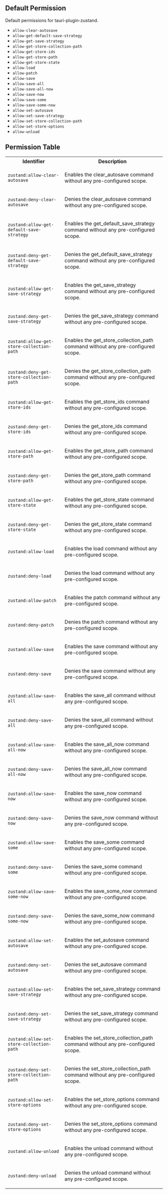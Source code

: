 ## Default Permission

Default permissions for tauri-plugin-zustand.

- `allow-clear-autosave`
- `allow-get-default-save-strategy`
- `allow-get-save-strategy`
- `allow-get-store-collection-path`
- `allow-get-store-ids`
- `allow-get-store-path`
- `allow-get-store-state`
- `allow-load`
- `allow-patch`
- `allow-save`
- `allow-save-all`
- `allow-save-all-now`
- `allow-save-now`
- `allow-save-some`
- `allow-save-some-now`
- `allow-set-autosave`
- `allow-set-save-strategy`
- `allow-set-store-collection-path`
- `allow-set-store-options`
- `allow-unload`

## Permission Table

<table>
<tr>
<th>Identifier</th>
<th>Description</th>
</tr>


<tr>
<td>

`zustand:allow-clear-autosave`

</td>
<td>

Enables the clear_autosave command without any pre-configured scope.

</td>
</tr>

<tr>
<td>

`zustand:deny-clear-autosave`

</td>
<td>

Denies the clear_autosave command without any pre-configured scope.

</td>
</tr>

<tr>
<td>

`zustand:allow-get-default-save-strategy`

</td>
<td>

Enables the get_default_save_strategy command without any pre-configured scope.

</td>
</tr>

<tr>
<td>

`zustand:deny-get-default-save-strategy`

</td>
<td>

Denies the get_default_save_strategy command without any pre-configured scope.

</td>
</tr>

<tr>
<td>

`zustand:allow-get-save-strategy`

</td>
<td>

Enables the get_save_strategy command without any pre-configured scope.

</td>
</tr>

<tr>
<td>

`zustand:deny-get-save-strategy`

</td>
<td>

Denies the get_save_strategy command without any pre-configured scope.

</td>
</tr>

<tr>
<td>

`zustand:allow-get-store-collection-path`

</td>
<td>

Enables the get_store_collection_path command without any pre-configured scope.

</td>
</tr>

<tr>
<td>

`zustand:deny-get-store-collection-path`

</td>
<td>

Denies the get_store_collection_path command without any pre-configured scope.

</td>
</tr>

<tr>
<td>

`zustand:allow-get-store-ids`

</td>
<td>

Enables the get_store_ids command without any pre-configured scope.

</td>
</tr>

<tr>
<td>

`zustand:deny-get-store-ids`

</td>
<td>

Denies the get_store_ids command without any pre-configured scope.

</td>
</tr>

<tr>
<td>

`zustand:allow-get-store-path`

</td>
<td>

Enables the get_store_path command without any pre-configured scope.

</td>
</tr>

<tr>
<td>

`zustand:deny-get-store-path`

</td>
<td>

Denies the get_store_path command without any pre-configured scope.

</td>
</tr>

<tr>
<td>

`zustand:allow-get-store-state`

</td>
<td>

Enables the get_store_state command without any pre-configured scope.

</td>
</tr>

<tr>
<td>

`zustand:deny-get-store-state`

</td>
<td>

Denies the get_store_state command without any pre-configured scope.

</td>
</tr>

<tr>
<td>

`zustand:allow-load`

</td>
<td>

Enables the load command without any pre-configured scope.

</td>
</tr>

<tr>
<td>

`zustand:deny-load`

</td>
<td>

Denies the load command without any pre-configured scope.

</td>
</tr>

<tr>
<td>

`zustand:allow-patch`

</td>
<td>

Enables the patch command without any pre-configured scope.

</td>
</tr>

<tr>
<td>

`zustand:deny-patch`

</td>
<td>

Denies the patch command without any pre-configured scope.

</td>
</tr>

<tr>
<td>

`zustand:allow-save`

</td>
<td>

Enables the save command without any pre-configured scope.

</td>
</tr>

<tr>
<td>

`zustand:deny-save`

</td>
<td>

Denies the save command without any pre-configured scope.

</td>
</tr>

<tr>
<td>

`zustand:allow-save-all`

</td>
<td>

Enables the save_all command without any pre-configured scope.

</td>
</tr>

<tr>
<td>

`zustand:deny-save-all`

</td>
<td>

Denies the save_all command without any pre-configured scope.

</td>
</tr>

<tr>
<td>

`zustand:allow-save-all-now`

</td>
<td>

Enables the save_all_now command without any pre-configured scope.

</td>
</tr>

<tr>
<td>

`zustand:deny-save-all-now`

</td>
<td>

Denies the save_all_now command without any pre-configured scope.

</td>
</tr>

<tr>
<td>

`zustand:allow-save-now`

</td>
<td>

Enables the save_now command without any pre-configured scope.

</td>
</tr>

<tr>
<td>

`zustand:deny-save-now`

</td>
<td>

Denies the save_now command without any pre-configured scope.

</td>
</tr>

<tr>
<td>

`zustand:allow-save-some`

</td>
<td>

Enables the save_some command without any pre-configured scope.

</td>
</tr>

<tr>
<td>

`zustand:deny-save-some`

</td>
<td>

Denies the save_some command without any pre-configured scope.

</td>
</tr>

<tr>
<td>

`zustand:allow-save-some-now`

</td>
<td>

Enables the save_some_now command without any pre-configured scope.

</td>
</tr>

<tr>
<td>

`zustand:deny-save-some-now`

</td>
<td>

Denies the save_some_now command without any pre-configured scope.

</td>
</tr>

<tr>
<td>

`zustand:allow-set-autosave`

</td>
<td>

Enables the set_autosave command without any pre-configured scope.

</td>
</tr>

<tr>
<td>

`zustand:deny-set-autosave`

</td>
<td>

Denies the set_autosave command without any pre-configured scope.

</td>
</tr>

<tr>
<td>

`zustand:allow-set-save-strategy`

</td>
<td>

Enables the set_save_strategy command without any pre-configured scope.

</td>
</tr>

<tr>
<td>

`zustand:deny-set-save-strategy`

</td>
<td>

Denies the set_save_strategy command without any pre-configured scope.

</td>
</tr>

<tr>
<td>

`zustand:allow-set-store-collection-path`

</td>
<td>

Enables the set_store_collection_path command without any pre-configured scope.

</td>
</tr>

<tr>
<td>

`zustand:deny-set-store-collection-path`

</td>
<td>

Denies the set_store_collection_path command without any pre-configured scope.

</td>
</tr>

<tr>
<td>

`zustand:allow-set-store-options`

</td>
<td>

Enables the set_store_options command without any pre-configured scope.

</td>
</tr>

<tr>
<td>

`zustand:deny-set-store-options`

</td>
<td>

Denies the set_store_options command without any pre-configured scope.

</td>
</tr>

<tr>
<td>

`zustand:allow-unload`

</td>
<td>

Enables the unload command without any pre-configured scope.

</td>
</tr>

<tr>
<td>

`zustand:deny-unload`

</td>
<td>

Denies the unload command without any pre-configured scope.

</td>
</tr>
</table>
